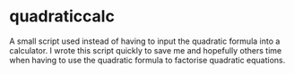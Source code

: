 # quadraticcalc
A small script used instead of having to input the quadratic formula into a calculator. I wrote this script quickly to save me and hopefully others time when having to use the quadratic formula to factorise quadratic equations. 
